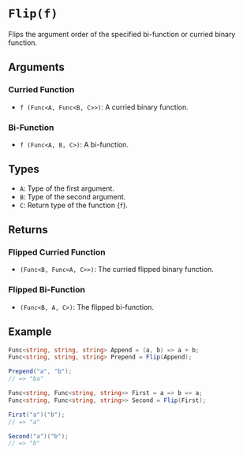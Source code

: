 # `Flip(f)`

Flips the argument order of the specified bi-function or curried binary function.

## Arguments

### Curried Function

* `f (Func<A, Func<B, C>>)`: A curried binary function.

### Bi-Function

* `f (Func<A, B, C>)`: A bi-function.

## Types

* `A`: Type of the first argument.
* `B`: Type of the second argument.
* `C`: Return type of the function (`f`).

## Returns

### Flipped Curried Function

* `(Func<B, Func<A, C>>)`: The curried flipped binary function.

### Flipped Bi-Function

* `(Func<B, A, C>)`: The flipped bi-function.

## Example

```csharp
Func<string, string, string> Append = (a, b) => a + b;
Func<string, string, string> Prepend = Flip(Append);

Prepend("a", "b");
// => "ba"

Func<string, Func<string, string>> First = a => b => a;
Func<string, Func<string, string>> Second = Flip(First);

First("a")("b");
// => "a"

Second("a")("b");
// => "b"
```
